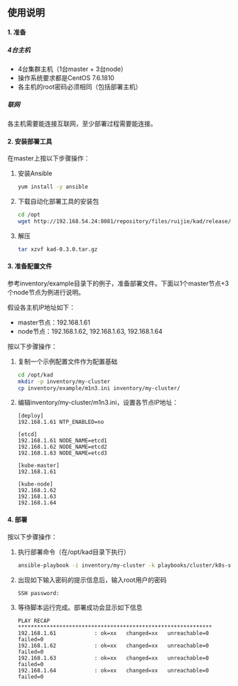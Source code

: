 ## 使用说明

#### 1. 准备

##### 4台主机
- 4台集群主机（1台master + 3台node）
- 操作系统要求都是CentOS 7.6.1810
- 各主机的root密码必须相同（包括部署主机）

##### 联网

各主机需要能连接互联网，至少部署过程需要能连接。

#### 2. 安装部署工具

在master上按以下步骤操作：

1. 安装Ansible
    ```bash
    yum install -y ansible
    ```
1. 下载自动化部署工具的安装包
    ```bash
    cd /opt
    wget http://192.168.54.24:8081/repository/files/ruijie/kad/release/kad-0.3.0.tar.gz
    ```
1. 解压
    ```bash
    tar xzvf kad-0.3.0.tar.gz
    ```

#### 3. 准备配置文件

参考inventory/example目录下的例子，准备部署文件。下面以1个master节点+3个node节点为例进行说明。

假设各主机IP地址如下：
- master节点：192.168.1.61
- node节点：192.168.1.62, 192.168.1.63, 192.168.1.64

按以下步骤操作：
1. 复制一个示例配置文件作为配置基础
    ```bash
    cd /opt/kad
    mkdir -p inventory/my-cluster
    cp inventory/example/m1n3.ini inventory/my-cluster/
    ```
1. 编辑inventory/my-cluster/m1n3.ini，设置各节点IP地址：
    ```
    [deploy]
    192.168.1.61 NTP_ENABLED=no

    [etcd]
    192.168.1.61 NODE_NAME=etcd1
    192.168.1.62 NODE_NAME=etcd2
    192.168.1.63 NODE_NAME=etcd3

    [kube-master]
    192.168.1.61

    [kube-node]
    192.168.1.62
    192.168.1.63
    192.168.1.64
    ```

#### 4. 部署

按以下步骤操作：

1. 执行部署命令（在/opt/kad目录下执行）
    ```bash
    ansible-playbook -i inventory/my-cluster -k playbooks/cluster/k8s-setup.yml
    ```
1. 出现如下输入密码的提示信息后，输入root用户的密码
    ```
    SSH password:
    ```
1. 等待脚本运行完成。部署成功会显示如下信息
    ```
    PLAY RECAP *************************************************************
    192.168.1.61            : ok=xx   changed=xx   unreachable=0    failed=0
    192.168.1.62            : ok=xx   changed=xx   unreachable=0    failed=0
    192.168.1.63            : ok=xx   changed=xx   unreachable=0    failed=0
    192.168.1.64            : ok=xx   changed=xx   unreachable=0    failed=0
    ```
